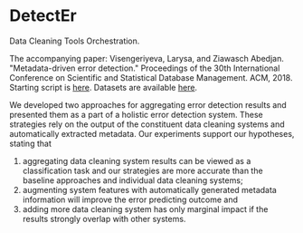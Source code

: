# DetectEr
Data Cleaning Tools Orchestration.

The accompanying paper: Visengeriyeva, Larysa, and Ziawasch Abedjan. "Metadata-driven error detection." Proceedings of the 30th International Conference on Scientific and Statistical Database Management. ACM, 2018.
Starting script is [here](https://github.com/visenger/DetectEr/blob/master/src/main/scala/de/experiments/features/error/prediction/ErrorPredictorRunner.scala).
Datasets are available [here](https://github.com/visenger/clean-and-dirty-data).

We developed two approaches for aggregating error detection results and presented them as a part of
a holistic error detection system. These strategies rely on the output of the constituent data cleaning
systems and automatically extracted metadata. Our experiments support our hypotheses, stating that

1. aggregating data cleaning system results can be viewed as a classification task and our strategies
are more accurate than the baseline approaches and individual data cleaning systems;
2. augmenting system features with automatically generated metadata information will improve
the error predicting outcome and
3. adding more data cleaning system has only marginal impact if the results strongly overlap with other systems.
